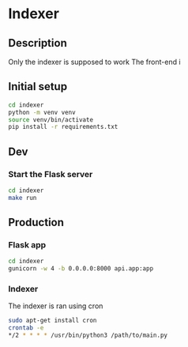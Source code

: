 # Indexer

## Description

Only the indexer is supposed to work
The front-end i

## Initial setup

```bash
cd indexer
python -m venv venv
source venv/bin/activate
pip install -r requirements.txt
```

## Dev

### Start the Flask server

```bash
cd indexer
make run
```

## Production

### Flask app

```bash
cd indexer
gunicorn -w 4 -b 0.0.0.0:8000 api.app:app
```

### Indexer

The indexer is ran using cron

```bash
sudo apt-get install cron
crontab -e
*/2 * * * * /usr/bin/python3 /path/to/main.py
```
